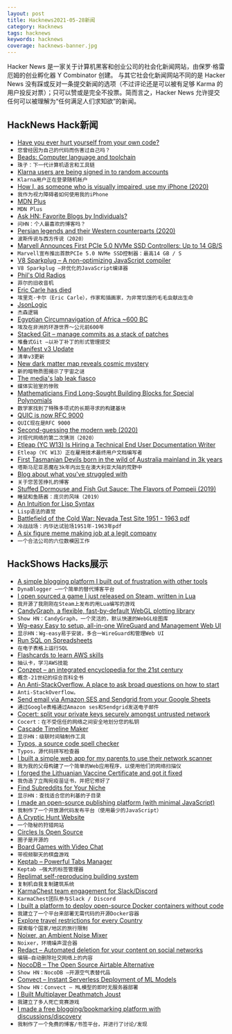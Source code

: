 ```yaml
---
layout: post
title: Hacknews2021-05-28新闻
category: Hacknews
tags: hacknews
keywords: hacknews
coverage: hacknews-banner.jpg
---
```


Hacker News 是一家关于计算机黑客和创业公司的社会化新闻网站，由保罗·格雷厄姆的创业孵化器 Y Combinator 创建。
与其它社会化新闻网站不同的是 Hacker News 没有踩或反对一条提交新闻的选项（不过评论还是可以被有足够 Karma 的用户投反对票）；只可以赞或是完全不投票。简而言之，Hacker News 允许提交任何可以被理解为“任何满足人们求知欲”的新闻。

## HackNews Hack新闻


- [Have you ever hurt yourself from your own code?](https://blog.nikitas.link/have-you-ever-hurt-yourself-from-your-own-code)
- `您曾经因为自己的代码而伤害过自己吗？`
- [Beads: Computer language and toolchain](https://beadslang.org/the-beads-project)
- `珠子：下一代计算机语言和工具链`
- [Klarna users are being signed in to random accounts](https://twitter.com/esraefe/status/1397842160607711232)
- `Klarna用户正在登录随机帐户`
- [How I, as someone who is visually impaired, use my iPhone (2020)](https://twitter.com/Kristy_Viers/status/1287189581926981634)
- `我作为视力障碍者如何使用我的iPhone`
- [MDN Plus](https://developer.mozilla.org/en/plus)
- `MDN Plus`
- [Ask HN: Favorite Blogs by Individuals?](item?id=27302195)
- `问HN：个人最喜欢的博客吗？`
- [Persian legends and their Western counterparts (2020)](https://www.tor.com/2020/07/06/5-persian-legends-and-their-western-counterparts/)
- `波斯传说与西方传说（2020）`
- [Marvell Announces First PCIe 5.0 NVMe SSD Controllers: Up to 14 GB/S](https://www.anandtech.com/show/16703/marvell-announces-first-pcie-50-nvme-ssd-controllers)
- `Marvell宣布推出首款PCIe 5.0 NVMe SSD控制器：最高14 GB / S`
- [V8 Sparkplug – A non-optimizing JavaScript compiler](https://v8.dev/blog/sparkplug)
- `V8 Sparkplug –非优化的JavaScript编译器`
- [Phil's Old Radios](https://antiqueradio.org/welcome.htm)
- `菲尔的旧收音机`
- [Eric Carle has died](https://www.washingtonpost.com/local/obituaries/eric-carle-dead/2021/05/26/cbb39414-2234-11e4-8593-da634b334390_story.html)
- `埃里克·卡尔（Eric Carle），作家和插画家，为非常饥饿的毛毛虫献出生命`
- [JsonLogic](https://jsonlogic.com/)
- `杰森逻辑`
- [Egyptian Circumnavigation of Africa ~600 BC](https://www.livius.org/sources/content/herodotus/herodotus-on-the-first-circumnavigation-of-africa/)
- `埃及在非洲的环游世界〜公元前600年`
- [Stacked Git – manage commits as a stack of patches](https://stacked-git.github.io/)
- `堆叠式Git –以补丁补丁的形式管理提交`
- [Manifest v3 Update](https://blog.mozilla.org/addons/2021/05/27/manifest-v3-update/)
- `清单v3更新`
- [New dark matter map reveals cosmic mystery](https://www.bbc.com/news/science-environment-57244708)
- `新的暗物质图揭示了宇宙之谜`
- [The media's lab leak fiasco](https://www.slowboring.com/p/the-medias-lab-leak-fiasco)
- `媒体实验室的惨败`
- [Mathematicians Find Long-Sought Building Blocks for Special Polynomials](https://www.quantamagazine.org/mathematicians-find-polynomial-building-blocks-hilbert-sought-20210525)
- `数学家找到了特殊多项式的长期寻求的构建基块`
- [QUIC is now RFC 9000](https://www.fastly.com/blog/quic-is-now-rfc-9000)
- `QUIC现在是RFC 9000`
- [Second-guessing the modern web (2020)](https://macwright.com/2020/05/10/spa-fatigue.html)
- `对现代网络的第二次猜测（2020）`
- [Etleap (YC W13) Is Hiring a Technical End User Documentation Writer](item?id=27310586)
- `Etleap（YC W13）正在雇用技术最终用户文档编写者`
- [First Tasmanian Devils born in the wild of Australia mainland in 3k years](https://www.reuters.com/world/asia-pacific/first-tasmanian-devils-born-wild-australia-mainland-3000-years-2021-05-26/)
- `塔斯马尼亚恶魔在3k年内出生在澳大利亚大陆的荒野中`
- [Blog about what you've struggled with](https://jvns.ca/blog/2021/05/24/blog-about-what-you-ve-struggled-with/)
- `关于您苦苦挣扎的博客`
- [Stuffed Dormouse and Fish Gut Sauce: The Flavors of Pompeii (2019)](https://www.nytimes.com/2019/08/07/arts/design/rome-food-last-supper-in-pompeii.html)
- `睡鼠和鱼肠酱：庞贝的风味（2019）`
- [An Intuition for Lisp Syntax](https://stopa.io/post/265?repost=true)
- `Lisp语法的直觉`
- [Battlefield of the Cold War: Nevada Test Site 1951 - 1963 pdf](https://www.osti.gov/opennet/servlets/purl/969352.pdf)
- `冷战战场：内华达试验场1951年-1963年pdf`
- [A six figure meme making job at a legit company](https://twitter.com/nateliason/status/1397719837204418561)
- `一个合法公司的六位数模因工作`


## HackShows Hacks展示

- [ A simple blogging platform I built out of frustration with other tools](https://www.dynablogger.com/)
- `DynaBlogger –一个简单的替代博客平台`
- [ I open sourced a game I just released on Steam, written in Lua](https://github.com/a327ex/SNKRX)
- `我开源了我刚刚在Steam上发布的用Lua编写的游戏`
- [ CandyGraph, a flexible, fast-by-default WebGL plotting library](https://github.com/wwwtyro/candygraph)
- `Show HN：CandyGraph，一个灵活的，默认快速的WebGL绘图库`
- [ Wg-easy Easy to setup, all-in-one WireGuard and Management Web UI](https://github.com/WeeJeWel/wg-easy/blob/master/README.md)
- `显示HN：Wg-easy易于安装，多合一WireGuard和管理Web UI`
- [ Run SQL on Spreadsheets](https://spanrr.com/)
- `在电子表格上运行SQL`
- [ Flashcards to learn AWS skills](https://cloudbite.attejuvonen.fi/)
- `抽认卡，学习AWS技能`
- [ Conzept – an integrated encyclopedia for the 21st century](https://conze.pt/explore)
- `概念-21世纪的综合百科全书`
- [ An Anti-StackOverflow. A place to ask broad questions on how to start](item?id=27262878)
- `Anti-StackOverflow。`
- [ Send email via Amazon SES and Sendgrid from your Google Sheets](https://www.sendsimple.app)
- `通过Google表格通过Amazon ses和Sendgrid发送电子邮件`
- [ Cocert: split your private keys securely amongst untrusted network](https://github.com/Dentrax/cocert)
- `Cocert：在不受信任的网络之间安全地划分您的私钥`
- [ Cascade Timeline Maker](https://cascade.page)
- `显示HN：级联时间轴制作工具`
- [ Typos, a source code spell checker](https://github.com/crate-ci/typos)
- `Typos，源代码拼写检查器`
- [ I built a simple web app for my parents to use their network scanner](https://github.com/babolivier/scanner)
- `我为我的父母构建了一个简单的Web应用程序，以使用他们的网络扫描仪`
- [ I forged the Lithuanian Vaccine Certificate and got it fixed](https://tadas.varanauskas.lt/posts/forging-lithuanian-vaccine-certificate)
- `我伪造了立陶宛疫苗证书，并把它修好了`
- [ Find Subreddits for Your Niche](https://www.findareddit.com/)
- `显示HN：查找适合您的利基的子目录`
- [ I made an open-source publishing platform (with minimal JavaScript)](https://zentrum.alles.cx/this-is-zentrum-mv9wfrw)
- `我制作了一个开放源代码发布平台（使用最少的JavaScript）`
- [ A Cryptic Hunt Website](item?id=27292022)
- `一个隐秘的狩猎网站`
- [ Circles Is Open Source](https://github.com/KombuchaPrivacy/circles-ios)
- `圈子是开源的`
- [ Board Games with Video Chat](item?id=27295004)
- `带视频聊天的棋盘游戏`
- [ Keptab – Powerful Tabs Manager](item?id=27292097)
- `Keptab –强大的标签管理器`
- [ Replimat self-reproducing building system](https://wiki.replimat.org/wiki/Main_Page)
- `复制机自我复制建筑系统`
- [ KarmaChest team engagement for Slack/Discord](https://github.com/jcraigk/karmachest)
- `KarmaChest团队参与Slack / Discord`
- [ I built a platform to deploy open-source Docker containers without code](item?id=27298379)
- `我建立了一个平台来部署无需代码的开源Docker容器`
- [ Explore travel restrictions for every Country](https://airheart.com/travel-bans)
- `探索每个国家/地区的旅行限制`
- [ Noixer, an Ambient Noise Mixer](https://abetusk.github.io/noixer/)
- `Noixer，环境噪声混合器`
- [ Redact – Automated deletion for your content on social networks](https://redact.dev/?hn)
- `编辑–自动删除社交网络上的内容`
- [ NocoDB – The Open Source Airtable Alternative](https://github.com/nocodb/nocodb)
- `Show HN：NocoDB –开源空气表替代品`
- [ Convect – Instant Serverless Deployment of ML Models](https://convect.ml)
- `Show HN：Convect – ML模型的即时无服务器部署`
- [ I Built Multiplayer Deathmatch Joust](https://joust.life/)
- `我建立了多人死亡竞赛游戏`
- [ I made a free blogging/bookmarking platform with discussions/discovery](http://wndr.xyz)
- `我制作了一个免费的博客/书签平台，并进行了讨论/发现`

